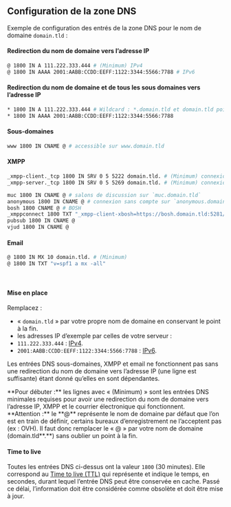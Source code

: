 ## Configuration de la zone DNS

Exemple de configuration des entrés de la zone DNS pour le nom de domaine `domain.tld` :

#### Redirection du nom de domaine vers l’adresse IP
```bash
@ 1800 IN A 111.222.333.444 # (Minimum) IPv4
@ 1800 IN AAAA 2001:AABB:CCDD:EEFF:1122:3344:5566:7788 # IPv6
```

#### Redirection du nom de domaine et de tous les sous domaines vers l’adresse IP
```bash
* 1800 IN A 111.222.333.444 # Wildcard : *.domain.tld et domain.tld pointent vers l’adresse IP.
* 1800 IN AAAA 2001:AABB:CCDD:EEFF:1122:3344:5566:7788
```

#### Sous-domaines
```bash
www 1800 IN CNAME @ # accessible sur www.domain.tld
```

#### XMPP
```bash
_xmpp-client._tcp 1800 IN SRV 0 5 5222 domain.tld. # (Minimum) connexions avec les clients
_xmpp-server._tcp 1800 IN SRV 0 5 5269 domain.tld. # (Minimum) connexions entre serveurs

muc 1800 IN CNAME @ # salons de discussion sur `muc.domain.tld`
anonymous 1800 IN CNAME @ # connexion sans compte sur `anonymous.domain.tld`
bosh 1800 CNAME @ # BOSH
_xmppconnect 1800 TXT "_xmpp-client-xbosh=https://bosh.domain.tld:5281/http-bind"
pubsub 1800 IN CNAME @
vjud 1800 IN CNAME @
```

#### Email
```bash
@ 1800 IN MX 10 domain.tld. # (Minimum)
@ 1800 IN TXT "v=spf1 a mx -all"
```
<br />

#### Mise en place
Remplacez :
* « `domain.tld` » par votre propre nom de domaine en conservant le point à la fin.
* les adresses IP d’exemple par celles de votre serveur :
 * `111.222.333.444` : [IPv4](http://ip.yunohost.org/).
 * `2001:AABB:CCDD:EEFF:1122:3344:5566:7788` : [IPv6](http://ip6.yunohost.org/).

Les entrées DNS sous-domaines, XMPP et email ne fonctionnent pas sans une redirection du nom de domaine vers l’adresse IP (une ligne est suffisante) étant donné qu’elles en sont dépendantes.

<div class="alert alert-info">**Pour débuter :** les lignes avec « (Minimum) » sont les entrées DNS minimales requises pour avoir une redirection du nom de domaine vers l’adresse IP, XMPP et le courrier électronique qui fonctionnent.</div>

<div class="alert alert-warning">**Attention :** le **@** représente le nom de domaine par défaut que l’on est en train de définir, certains bureaux d’enregistrement ne l’acceptent pas (ex : OVH). Il faut donc remplacer le « @ » par votre nom de domaine (domain.tld**.**) sans oublier un point à la fin.</div>

#### Time to live
Toutes les entrées DNS ci-dessus ont la valeur `1800` (30 minutes). Elle correspond au 
[Time to live (TTL)](https://fr.wikipedia.org/wiki/Time_to_Live#Le_Time_to_Live_dans_le_DNS) qui représente et indique le temps, en secondes, durant lequel l’entrée DNS peut être conservée en cache. Passé ce délai, l’information doit être considérée comme obsolète et doit être mise à jour.